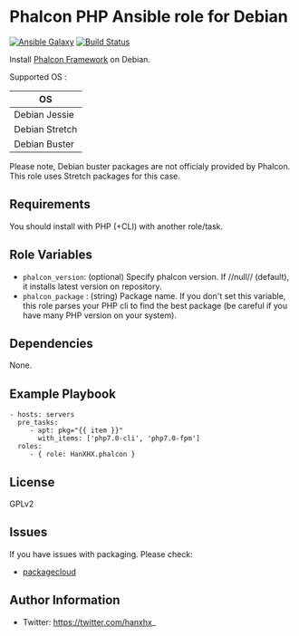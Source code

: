 Phalcon PHP Ansible role for Debian
===================================

[![Ansible Galaxy](http://img.shields.io/badge/ansible--galaxy-HanXHX.phalcon-blue.svg)](https://galaxy.ansible.com/HanXHX/phalcon/) [![Build Status](https://travis-ci.org/HanXHX/ansible-phalcon.svg?branch=master)](https://travis-ci.org/HanXHX/ansible-phalcon)

Install [Phalcon Framework](https://phalconphp.com/) on Debian.

Supported OS :

| OS              |
| --------------- |
| Debian Jessie   |
| Debian Stretch  |
| Debian Buster   |

Please note, Debian buster packages are not officialy provided by Phalcon. This role uses Stretch packages for this case.

Requirements
------------

You should install with PHP (+CLI) with another role/task.

Role Variables
--------------

- `phalcon_version`: (optional) Specify phalcon version. If //null// (default), it installs latest version on repository.
- `phalcon_package` : (string) Package name. If you don't set this variable, this role parses your PHP cli to find the best package (be careful if you have many PHP version on your system).

Dependencies
------------

None.

Example Playbook
----------------

    - hosts: servers
      pre_tasks:
         - apt: pkg="{{ item }}"
           with_items: ['php7.0-cli', 'php7.0-fpm']
      roles:
         - { role: HanXHX.phalcon }

License
-------

GPLv2

Issues
------

If you have issues with packaging. Please check:
  - [packagecloud](https://github.com/phalcongelist/packagecloud)

Author Information
------------------

- Twitter: https://twitter.com/hanxhx_
